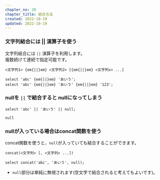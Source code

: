 ```yaml
---
chapter_no: 20
chapter_title: 結合方法
created: 2022-10-19
updated: 2022-10-19
---
```

### 文字列結合には || 演算子を使う
文字列結合には `||` 演算子を利用します。  
複数続けて連続で指定可能です。
```syntax
<文字列1> {em{||}em} <文字列2> [{em{||}em} <文字列x> ...]
```
```:例
select 'abc' {em{||}em} 'あいう';
select 'abc' {em{||}em} 'あいう' {em{||}em} '123';
```

### nullを `||` で結合すると nullになってしまう
```:例
select 'abc' || 'あいう' || null;
```
```:出力結果
null
```

### nullが入っている場合はconcat関数を使う
concat関数を使うと、`null`が入っていても結合することができます。
```syntax
concat(<文字列> [, <文字列> ...])
```
```:例
select concat('abc', 'あいう', null);
```
- `null`部分は単純に無視されます(空文字で結合されると考えてもよいです)。
